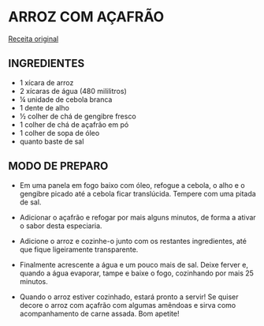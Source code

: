 # ARROZ COM AÇAFRÃO
[Receita original](https://www.tudoreceitas.com/receita-de-arroz-com-acafrao-1546.html)

## INGREDIENTES

- 1 xícara de arroz
- 2 xícaras de água (480 mililitros)
- ¼ unidade de cebola branca
- 1 dente de alho
- ½ colher de chá de gengibre fresco
- 1 colher de chá de açafrão em pó
- 1 colher de sopa de óleo
- quanto baste de sal

## MODO DE PREPARO

- Em uma panela em fogo baixo com óleo, refogue a cebola, o alho e o gengibre
picado até a cebola ficar translúcida. Tempere com uma pitada de sal.

- Adicionar o açafrão e refogar por mais alguns minutos, de forma a ativar o
sabor desta especiaria.

- Adicione o arroz e cozinhe-o junto com os restantes ingredientes, até que
fique ligeiramente transparente.

- Finalmente acrescente a água e um pouco mais de sal. Deixe ferver e, quando a
água evaporar, tampe e baixe o fogo, cozinhando por mais 25 minutos.

- Quando o arroz estiver cozinhado, estará pronto a servir! Se quiser decore o
arroz com açafrão com algumas amêndoas e sirva como acompanhamento de carne
assada. Bom apetite!
